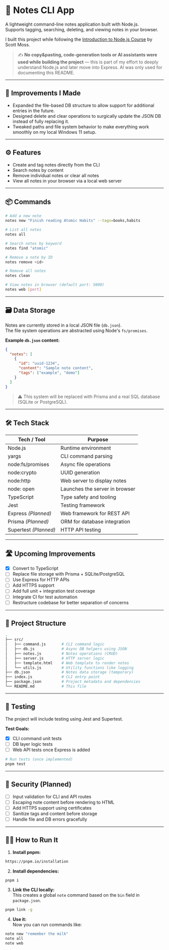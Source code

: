 # 📝 Notes CLI App

A lightweight command-line notes application built with Node.js.  
Supports tagging, searching, deleting, and viewing notes in your browser.

I built this project while following the [Introduction to Node.js Course](https://frontendmasters.com/courses/node-js-v3) by Scott Moss.

> ✍️ **No copy&pasting, code-generation tools or AI assistants were used while building the project** — this is part of my effort to deeply understand Node.js and later move into Express. AI was only used for documenting this README.

---

## 🔧 Improvements I Made

- Expanded the file-based DB structure to allow support for additional entries in the future.
- Designed delete and clear operations to surgically update the JSON DB instead of fully replacing it.
- Tweaked paths and file system behavior to make everything work smoothly on my local Windows 11 setup.

---

## ⚙️ Features

- Create and tag notes directly from the CLI
- Search notes by content
- Remove individual notes or clear all notes
- View all notes in your browser via a local web server

---

## 📦 Commands

```bash
# Add a new note
notes new "Finish reading Atomic Habits" --tags=books,habits

# List all notes
notes all

# Search notes by keyword
notes find "atomic"

# Remove a note by ID
notes remove <id>

# Remove all notes
notes clean

# View notes in browser (default port: 5000)
notes web [port]
```

---

## 🗃️ Data Storage

Notes are currently stored in a local JSON file (`db.json`).  
The file system operations are abstracted using Node's `fs/promises`.

**Example `db.json` content:**

```json
{
  "notes": [
    {
      "id": "uuid-1234",
      "content": "Sample note content",
      "tags": ["example", "demo"]
    }
  ]
}
```

> ⚠️ This system will be replaced with Prisma and a real SQL database (SQLite or PostgreSQL).

---

## 🛠️ Tech Stack

| Tech / Tool           | Purpose                        |
| --------------------- | ------------------------------ |
| Node.js               | Runtime environment            |
| yargs                 | CLI command parsing            |
| node:fs/promises      | Async file operations          |
| node:crypto           | UUID generation                |
| node:http             | Web server to display notes    |
| node: open            | Launches the server in browser |
| TypeScript            | Type safety and tooling        |
| Jest                  | Testing framework              |
| Express _(Planned)_   | Web framework for REST API     |
| Prisma _(Planned)_    | ORM for database integration   |
| Supertest _(Planned)_ | HTTP API testing               |

---

## 🛣️ Upcoming Improvements

- [x] Convert to TypeScript
- [ ] Replace file storage with Prisma + SQLite/PostgreSQL
- [ ] Use Express for HTTP APIs
- [ ] Add HTTPS support
- [ ] Add full unit + integration test coverage
- [ ] Integrate CI for test automation
- [ ] Restructure codebase for better separation of concerns

---

## 📂 Project Structure

```bash
.
├── src/
│   ├── command.js       # CLI command logic
│   ├── db.js            # Async DB helpers using JSON
│   ├── notes.js         # Notes operations (CRUD)
│   ├── server.js        # HTTP server logic
│   ├── template.html    # Web template to render notes
│   └── utils.js         # Utility functions like logging
├── db.json              # Notes data storage (temporary)
├── index.js             # CLI entry point
├── package.json         # Project metadata and dependencies
└── README.md            # This file
```

---

## 🧪 Testing

The project will include testing using Jest and Supertest.

**Test Goals:**

- [x] CLI command unit tests
- [ ] DB layer logic tests
- [ ] Web API tests once Express is added

```bash
# Run tests (once implemented)
pnpm test
```

---

## 🔐 Security (Planned)

- [ ] Input validation for CLI and API routes
- [ ] Escaping note content before rendering to HTML
- [ ] Add HTTPS support using certificates
- [ ] Sanitize tags and content before storage
- [ ] Handle file and DB errors gracefully

---

## 🏃‍♂️ How to Run It

1. **Install pnpm:**

```bash
https://pnpm.io/installation
```

2. **Install dependencies:**

```bash
pnpm i
```

3. **Link the CLI locally:**  
   This creates a global `note` command based on the `bin` field in `package.json`.

```bash
pnpm link -g
```

4. **Use it:**  
   Now you can run commands like:

```bash
note new "remember the milk"
note all
note web
```
